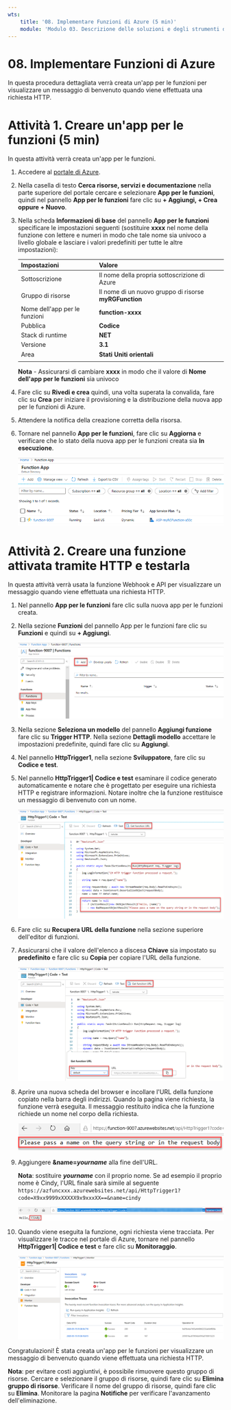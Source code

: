 ```yaml
---
wts:
    title: '08. Implementare Funzioni di Azure (5 min)'
    module: 'Modulo 03. Descrizione delle soluzioni e degli strumenti di gestione principali'
---
```

# 08. Implementare Funzioni di Azure

In questa procedura dettagliata verrà creata un'app per le funzioni per visualizzare un messaggio di benvenuto quando viene effettuata una richiesta HTTP. 

# Attività 1. Creare un'app per le funzioni (5 min)

In questa attività verrà creata un'app per le funzioni.

1. Accedere al [portale di Azure](https://portal.azure.com).

1. Nella casella di testo **Cerca risorse, servizi e documentazione** nella parte superiore del portale cercare e selezionare **App per le funzioni**, quindi nel pannello **App per le funzioni** fare clic su **+ Aggiungi, + Crea oppure + Nuovo**.

1. Nella scheda **Informazioni di base** del pannello **App per le funzioni** specificare le impostazioni seguenti (sostituire **xxxx** nel nome della funzione con lettere e numeri in modo che tale nome sia univoco a livello globale e lasciare i valori predefiniti per tutte le altre impostazioni): 

    | Impostazioni | Valore |
    | -- | --|
    | Sottoscrizione | Il nome della propria sottoscrizione di Azure |
    | Gruppo di risorse | Il nome di un nuovo gruppo di risorse **myRGFunction** |
    | Nome dell'app per le funzioni | **function-xxxx** |
    | Pubblica | **Codice** |
    | Stack di runtime | **NET** |
    | Versione | **3.1** |
    | Area | **Stati Uniti orientali** |
    | | |

    **Nota** - Assicurarsi di cambiare **xxxx** in modo che il valore di **Nome dell'app per le funzioni** sia univoco

1. Fare clic su **Rivedi e crea** quindi, una volta superata la convalida, fare clic su **Crea** per iniziare il provisioning e la distribuzione della nuova app per le funzioni di Azure.

1. Attendere la notifica della creazione corretta della risorsa.

1. Tornare nel pannello **App per le funzioni**, fare clic su **Aggiorna** e verificare che lo stato della nuova app per le funzioni creata sia **In esecuzione**. 

    ![Screenshot della pagina App per le funzioni con la nuova app per le funzioni.](../images/0701.png)

# Attività 2. Creare una funzione attivata tramite HTTP e testarla

In questa attività verrà usata la funzione Webhook e API per visualizzare un messaggio quando viene effettuata una richiesta HTTP. 

1. Nel pannello **App per le funzioni** fare clic sulla nuova app per le funzioni creata. 

1. Nella sezione **Funzioni** del pannello App per le funzioni fare clic su **Funzioni** e quindi su **+ Aggiungi**.

    ![Screenshot del passaggio per la scelta di un ambiente di sviluppo nel riquadro Guida introduttiva di Funzioni di Azure per :NET all'interno del portale di Azure. Gli elementi visualizzati per la creazione di una nuova funzione nel portale sono evidenziati. Gli elementi evidenziati sono il riquadro Funzioni espanso, l'opzione Aggiungi per aggiungere una nuova funzione nel portale e il pulsante Continua.](../images/0702.png)

1. Nella sezione **Seleziona un modello** del pannello **Aggiungi funzione** fare clic su **Trigger HTTP**. Nella sezione **Dettagli modello** accettare le impostazioni predefinite, quindi fare clic su **Aggiungi**.

1. Nel pannello **HttpTrigger1**, nella sezione **Sviluppatore**, fare clic su **Codice e test**. 

1. Nel pannello **HttpTrigger1\| Codice e test** esaminare il codice generato automaticamente e notare che è progettato per eseguire una richiesta HTTP e registrare informazioni. Notare inoltre che la funzione restituisce un messaggio di benvenuto con un nome. 

    ![Screenshot del codice della funzione. Il messaggio di benvenuto è evidenziato.](../images/0704.png)

1. Fare clic su **Recupera URL della funzione** nella sezione superiore dell'editor di funzioni. 

1. Assicurarsi che il valore dell'elenco a discesa **Chiave** sia impostato su **predefinito** e fare clic su **Copia** per copiare l'URL della funzione. 

    ![Screenshot del riquadro Recupera URL della funzione all'interno dell'editor di funzioni nel portale di Azure. Gli elementi visualizzati, ossia il pulsante Recupera URL della funzione, l'elenco a discesa Chiave e l'icona Copia URL, sono evidenziati per indicare come ottenere e copiare l'URL della funzione nell'editor di funzioni.](../images/0705.png)

1. Aprire una nuova scheda del browser e incollare l'URL della funzione copiato nella barra degli indirizzi. Quando la pagina viene richiesta, la funzione verrà eseguita. Il messaggio restituito indica che la funzione richiede un nome nel corpo della richiesta.

    ![Screenshot del messaggio che indica di specificare un nome.](../images/0706.png)

1. Aggiungere **&name=*yourname*** alla fine dell'URL.

    **Nota**: sostituire ***yourname*** con il proprio nome. Se ad esempio il proprio nome è Cindy, l'URL finale sarà simile al seguente `https://azfuncxxx.azurewebsites.net/api/HttpTrigger1?code=X9xx9999xXXXXX9x9xxxXX==&name=cindy`

    ![Screenshot dell'URL di una funzione evidenziato e un nome utente di esempio aggiunto nella barra degli indirizzo di un Web browser. Anche il messaggio di benvenuto e il nome utente sono evidenziati per illustrare l'output della funzione nella finestra principale del browser.](../images/0707.png)

1. Quando viene eseguita la funzione, ogni richiesta viene tracciata. Per visualizzare le tracce nel portale di Azure, tornare nel pannello **HttpTrigger1\| Codice e test** e fare clic su **Monitoraggio**.

    ![Screenshot di un log di informazioni sulle tracce generato dall'esecuzione della funzione all'interno dell'editor di funzioni nel portale di Azure.](../images/0709.png) 

Congratulazioni! È stata creata un'app per le funzioni per visualizzare un messaggio di benvenuto quando viene effettuata una richiesta HTTP. 

**Nota**: per evitare costi aggiuntivi, è possibile rimuovere questo gruppo di risorse. Cercare e selezionare il gruppo di risorse, quindi fare clic su **Elimina gruppo di risorse**. Verificare il nome del gruppo di risorse, quindi fare clic su **Elimina**. Monitorare la pagina **Notifiche** per verificare l'avanzamento dell'eliminazione.
